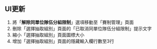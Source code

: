 ## UI更新
1. 將「**解除同單位隊伍分組限制**」選項移動至「賽制管理」頁面
2. 刪除「選擇抽取組別」頁面的「已取消同單位隊伍分組限制」提示文字
3. 縮小「選擇抽取組別」頁面圖標大小
4. 增加「選擇抽取組別」頁面的隱藏輸入欄行數至3行
